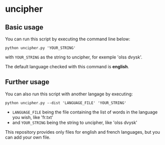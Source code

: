 # uncipher

## Basic usage

You can run this script by executing the command line below:
```
python uncipher.py 'YOUR_STRING'
```
with `YOUR_STRING` as the string to uncipher, for exemple 'olss dvysk'.

The default language checked with this command is **english**.

## Further usage

You can also run this script with another langage by executing:
```
python uncipher.py --dist 'LANGUAGE_FILE' 'YOUR_STRING'
```
- `LANGUAGE_FILE` being the file containing the list of words in the language you wish, like 'fr.txt'
- and `YOUR_STRING` being the string to uncipher, like 'olss dvysk'

This repository provides only files for english and french languages, but you can add your own file.
